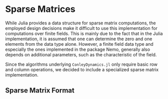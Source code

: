 # Sparse Matrices

While Julia provides a data structure for sparse matrix computations, the
employed design decisions make it difficult to use this implementation for
computations over finite fields. This is mainly due to the fact that in
the Julia implementation, it is assumed that one can determine the zero and
one elements from the data type alone. However, a finite field data type
and especially the ones implemented in the package Nemo, generally also
depends on additional parameters, such as the characteristic of the field.

Since the algorithms underlying `ConleyDynamics.jl` only require basic row
and column operations, we decided to include a specialized sparse matrix
implementation.

## Sparse Matrix Format



